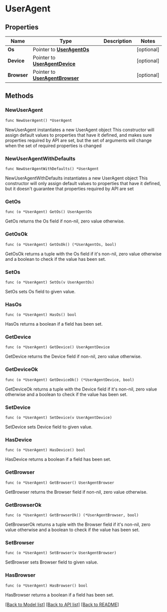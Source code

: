 # UserAgent

## Properties

Name | Type | Description | Notes
------------ | ------------- | ------------- | -------------
**Os** | Pointer to [**UserAgentOs**](UserAgentOs.md) |  | [optional] 
**Device** | Pointer to [**UserAgentDevice**](UserAgentDevice.md) |  | [optional] 
**Browser** | Pointer to [**UserAgentBrowser**](UserAgentBrowser.md) |  | [optional] 

## Methods

### NewUserAgent

`func NewUserAgent() *UserAgent`

NewUserAgent instantiates a new UserAgent object
This constructor will assign default values to properties that have it defined,
and makes sure properties required by API are set, but the set of arguments
will change when the set of required properties is changed

### NewUserAgentWithDefaults

`func NewUserAgentWithDefaults() *UserAgent`

NewUserAgentWithDefaults instantiates a new UserAgent object
This constructor will only assign default values to properties that have it defined,
but it doesn't guarantee that properties required by API are set

### GetOs

`func (o *UserAgent) GetOs() UserAgentOs`

GetOs returns the Os field if non-nil, zero value otherwise.

### GetOsOk

`func (o *UserAgent) GetOsOk() (*UserAgentOs, bool)`

GetOsOk returns a tuple with the Os field if it's non-nil, zero value otherwise
and a boolean to check if the value has been set.

### SetOs

`func (o *UserAgent) SetOs(v UserAgentOs)`

SetOs sets Os field to given value.

### HasOs

`func (o *UserAgent) HasOs() bool`

HasOs returns a boolean if a field has been set.

### GetDevice

`func (o *UserAgent) GetDevice() UserAgentDevice`

GetDevice returns the Device field if non-nil, zero value otherwise.

### GetDeviceOk

`func (o *UserAgent) GetDeviceOk() (*UserAgentDevice, bool)`

GetDeviceOk returns a tuple with the Device field if it's non-nil, zero value otherwise
and a boolean to check if the value has been set.

### SetDevice

`func (o *UserAgent) SetDevice(v UserAgentDevice)`

SetDevice sets Device field to given value.

### HasDevice

`func (o *UserAgent) HasDevice() bool`

HasDevice returns a boolean if a field has been set.

### GetBrowser

`func (o *UserAgent) GetBrowser() UserAgentBrowser`

GetBrowser returns the Browser field if non-nil, zero value otherwise.

### GetBrowserOk

`func (o *UserAgent) GetBrowserOk() (*UserAgentBrowser, bool)`

GetBrowserOk returns a tuple with the Browser field if it's non-nil, zero value otherwise
and a boolean to check if the value has been set.

### SetBrowser

`func (o *UserAgent) SetBrowser(v UserAgentBrowser)`

SetBrowser sets Browser field to given value.

### HasBrowser

`func (o *UserAgent) HasBrowser() bool`

HasBrowser returns a boolean if a field has been set.


[[Back to Model list]](../README.md#documentation-for-models) [[Back to API list]](../README.md#documentation-for-api-endpoints) [[Back to README]](../README.md)


